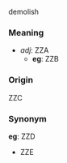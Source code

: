 demolish
### Meaning
+ _adj_: ZZA
	+ __eg__: ZZB

### Origin

ZZC

### Synonym

__eg__: ZZD

+ ZZE


